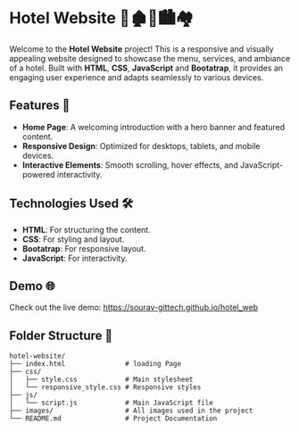 # Hotel Website 🍴🏚🏡🏙🏘

Welcome to the **Hotel Website** project! This is a responsive and visually appealing website designed to showcase the menu, services, and ambiance of a hotel. Built with **HTML**, **CSS**, **JavaScript** and **Bootatrap**, it provides an engaging user experience and adapts seamlessly to various devices.

## Features 🚀

- **Home Page**: A welcoming introduction with a hero banner and featured content.
- **Responsive Design**: Optimized for desktops, tablets, and mobile devices.
- **Interactive Elements**: Smooth scrolling, hover effects, and JavaScript-powered interactivity.

## Technologies Used 🛠️

- **HTML**: For structuring the content.
- **CSS**: For styling and layout.
- **Bootatrap**: For responsive layout.
- **JavaScript**: For interactivity.

## Demo 🌐

Check out the live demo: https://sourav-gittech.github.io/hotel_web

## Folder Structure 📂

```
hotel-website/
├── index.html               # loading Page
├── css/
│   ├── style.css            # Main stylesheet
│   └── responsive_style.css # Responsive styles
├── js/
│   └── script.js            # Main JavaScript file
├── images/                  # All images used in the project
└── README.md                # Project Documentation  
```
